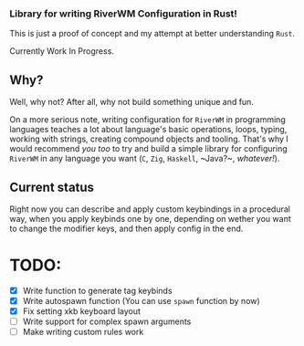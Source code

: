 ### Library for writing RiverWM Configuration in Rust!

This is just a proof of concept and my attempt at better understanding `Rust`.

Currently Work In Progress.

## Why?

Well, why not? After all, why not build something unique and fun.

On a more serious note, writing configuration for `RiverWM` in programming languages
teaches a lot about language's basic operations, loops, typing, working with strings,
creating compound objects and tooling. That's why I would recommend _you too_ to try
and build a simple library for configuring `RiverWM` in any language you want
(`C`, `Zig`, `Haskell`, ~Java?~, _whatever!_).

## Current status

Right now you can describe and apply custom keybindings in a procedural way,
when you apply keybinds one by one, depending on wether you want to change the modifier keys,
and then apply config in the end.

# TODO:

- [x] Write function to generate tag keybinds
- [x] Write autospawn function (You can use `spawn` function by now)
- [x] Fix setting xkb keyboard layout
- [ ] Write support for complex spawn arguments
- [ ] Make writing custom rules work
